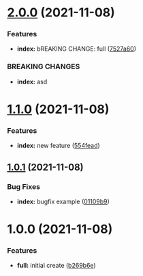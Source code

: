 # [2.0.0](https://github.com/gusadolfo123/siigo_api_test/compare/v1.1.0...v2.0.0) (2021-11-08)


### Features

* **index:** bREAKING CHANGE: full ([7527a60](https://github.com/gusadolfo123/siigo_api_test/commit/7527a60c519a4ca19ccae47ee78b9760342ce7d7))


### BREAKING CHANGES

* **index:** asd

# [1.1.0](https://github.com/gusadolfo123/siigo_api_test/compare/v1.0.1...v1.1.0) (2021-11-08)


### Features

* **index:** new feature ([554fead](https://github.com/gusadolfo123/siigo_api_test/commit/554fead6ee5be0d7a997d691fa9bcbdd526672b9))

## [1.0.1](https://github.com/gusadolfo123/siigo_api_test/compare/v1.0.0...v1.0.1) (2021-11-08)


### Bug Fixes

* **index:** bugfix example ([01109b9](https://github.com/gusadolfo123/siigo_api_test/commit/01109b944a747448a07f65cb11c871ca1ac30766))

# 1.0.0 (2021-11-08)


### Features

* **full:** initial create ([b269b6e](https://github.com/gusadolfo123/siigo_api_test/commit/b269b6e1ecbbbcd88354cf666ced3b31e3355068))
